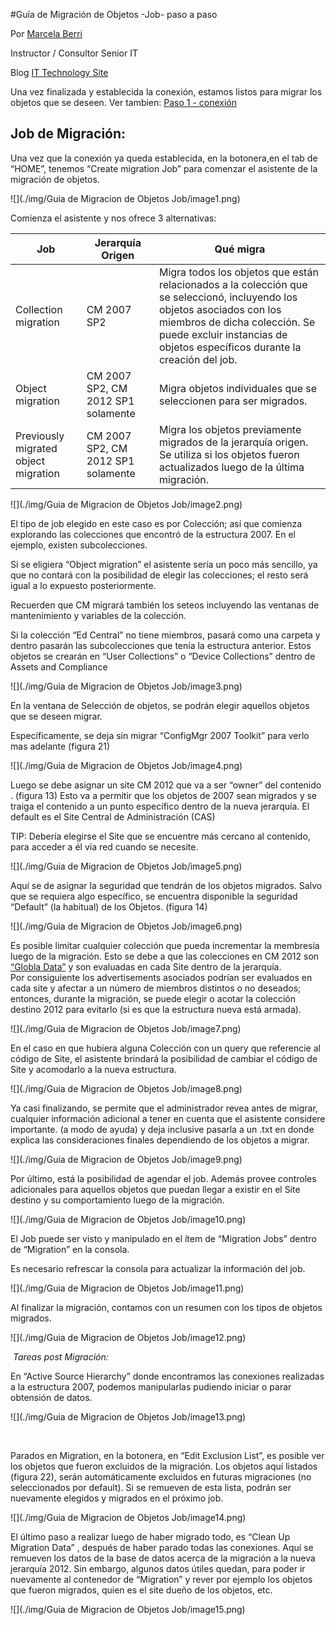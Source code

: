 



<properties
pageTitle="Guía de Migración de Objetos -Job- paso a paso"
description="Guía de Migración de Objetos -Job- paso a paso"
services="servers"
documentationCenter=""
authors="andygonusa"
manager=""
editor="andygonusa"/>

<tags
ms.service="servers"
ms.workload="CM"
ms.tgt_pltfrm="na"
ms.devlang="na"
ms.topic="how-to-article"
ms.date="05/12/2016"
ms.author="andygonusa"/>


#Guía de Migración de Objetos -Job- paso a paso


Por [Marcela Berri](https://plus.google.com/102022832380927697290/posts/p/pub)

Instructor / Consultor Senior IT

Blog [IT Technology Site](http://ittechnologysite.blogspot.com.ar/)

Una vez finalizada y establecida la conexión, estamos listos para migrar los objetos que se deseen. Ver tambien: [Paso 1 - conexión](http://msdn.microsoft.com/es-es/library/dn387639.aspx)


Job de Migración:
-----------------

Una vez que la conexión ya queda establecida, en la botonera,en el tab
de “HOME”, tenemos “Create migration Job” para comenzar el asistente de
la migración de objetos.

<span id="more" class="anchor"></span>

![](./img/Guia de Migracion de Objetos Job/image1.png)
    

Comienza el asistente y nos ofrece 3 alternativas:

| Job  |                                  Jerarquía Origen    |    Qué migra|
|-------|------|---------|
|  Collection migration   |                CM 2007 SP2       |      Migra todos los objetos que están relacionados a la colección que se seleccionó, incluyendo los objetos asociados con los miembros de dicha colección. Se puede excluir instancias de objetos específicos durante la creación del job.|
| Object migration  |CM 2007 SP2, CM 2012 SP1 solamente|            Migra objetos individuales que se seleccionen para ser migrados.|
| Previously migrated object migration  | CM 2007 SP2, CM 2012 SP1 solamente |           Migra los objetos previamente migrados de la jerarquía origen. Se utiliza si los objetos fueron actualizados luego de la última migración.|
         

![](./img/Guia de Migracion de Objetos Job/image2.png)
    

El tipo de job elegido en este caso es por Colección; así que comienza
explorando las colecciones que encontró de la estructura 2007. En el
ejemplo, existen subcolecciones.

Si se eligiera “Object migration” el asistente sería un poco más
sencillo, ya que no contará con la posibilidad de elegir las
colecciones; el resto será igual a lo expuesto posteriormente.

Recuerden que CM migrará también los seteos incluyendo las ventanas de
mantenimiento y variables de la colección.

Si la colección “Ed Central” no tiene miembros, pasará como una carpeta
y dentro pasarán las subcolecciones que tenía la estructura anterior.
Estos objetos se crearán en “User Collections” o “Device Collections”
dentro de Assets and Compliance

![](./img/Guia de Migracion de Objetos Job/image3.png)
    

En la ventana de Selección de objetos, se podrán elegir aquellos objetos
que se deseen migrar.

Específicamente, se deja sin migrar “ConfigMgr 2007 Toolkit” para verlo
mas adelante (figura 21)

![](./img/Guia de Migracion de Objetos Job/image4.png)
    

Luego se debe asignar un site CM 2012 que va a ser “owner” del contenido
. (figura 13) Esto va a permitir que los objetos de 2007 sean migrados y
se traiga el contenido a un punto específico dentro de la nueva
jerarquía. El default es el Site Central de Administración (CAS)

TIP: Debería elegirse el Site que se encuentre más cercano al contenido,
para acceder a él vía red cuando se necesite.

![](./img/Guia de Migracion de Objetos Job/image5.png)
    

Aquí se de asignar la seguridad que tendrán de los objetos migrados.
Salvo que se requiera algo específico, se encuentra disponible la
seguridad “Default” (la habitual) de los Objetos. (figura 14)

![](./img/Guia de Migracion de Objetos Job/image6.png)
    

Es posible limitar cualquier colección que pueda incrementar la
membresía luego de la migración. Esto se debe a que las colecciones en
CM 2012 son [“Globla
Data”](http://ittechnologysite.blogspot.com.ar/2012/08/replicacion-cm2012.html)
y son evaluadas en cada Site dentro de la jerarquía.\
Por consiguiente los advertisements asociados podrían ser evaluados en
cada site y afectar a un número de miembros distintos o no deseados;
entonces, durante la migración, se puede elegir o acotar la colección
destino 2012 para evitarlo (si es que la estructura nueva está armada).

![](./img/Guia de Migracion de Objetos Job/image7.png)
    

En el caso en que hubiera alguna Colección con un query que referencie
al código de Site, el asistente brindará la posibilidad de cambiar el
código de Site y acomodarlo a la nueva estructura.

![](./img/Guia de Migracion de Objetos Job/image8.png)
    

Ya casi finalizando, se permite que el administrador revea antes de
migrar, cualquier información adicional a tener en cuenta que el
asistente considere importante. (a modo de ayuda) y deja inclusive
pasarla a un .txt en donde explica las consideraciones finales
dependiendo de los objetos a migrar.

![](./img/Guia de Migracion de Objetos Job/image9.png)
    

Por último, está la posibilidad de agendar el job. Además provee
controles adicionales para aquellos objetos que puedan llegar a existir
en el Site destino y su comportamiento luego de la migración.

![](./img/Guia de Migracion de Objetos Job/image10.png)
    

El Job puede ser visto y manipulado en el ítem de “Migration Jobs”
dentro de “Migration” en la consola.

Es necesario refrescar la consola para actualizar la información del
job.

![](./img/Guia de Migracion de Objetos Job/image11.png)
    

Al finalizar la migración, contamos con un resumen con los tipos de
objetos migrados.

![](./img/Guia de Migracion de Objetos Job/image12.png)
    

 *Tareas post Migración:*

En “Active Source Hierarchy” donde encontramos las conexiones realizadas
a la estructura 2007, podemos manipularlas pudiendo iniciar o parar
obtensión de datos.

![](./img/Guia de Migracion de Objetos Job/image13.png)
    

 

Parados en Migration, en la botonera, en “Edit Exclusion List”, es
posible ver los objetos que fueron excluidos de la migración. Los
objetos aquí listados (figura 22), serán automáticamente excluidos en
futuras migraciones (no seleccionados por default). Si se remueven de
esta lista, podrán ser nuevamente elegidos y migrados en el próximo job.

![](./img/Guia de Migracion de Objetos Job/image14.png)
    

El último paso a realizar luego de haber migrado todo, es “Clean Up
Migration Data” , después de haber parado todas las conexiones. Aquí se
remueven los datos de la base de datos acerca de la migración a la nueva
jerarquía 2012. Sin embargo, algunos datos útiles quedan, para poder ir
nuevamente al contenedor de “Migration” y rever por ejemplo los objetos
que fueron migrados, quien es el site dueño de los objetos, etc.

![](./img/Guia de Migracion de Objetos Job/image15.png)
    


